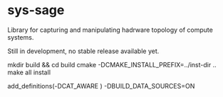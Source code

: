 # sys-sage

Library for capturing and manipulating hadrware topology of compute systems.

Still in development, no stable release available yet.



mkdir build && cd build
cmake -DCMAKE_INSTALL_PREFIX=../inst-dir ..
make all install

add_definitions(-DCAT_AWARE )
-DBUILD_DATA_SOURCES=ON
